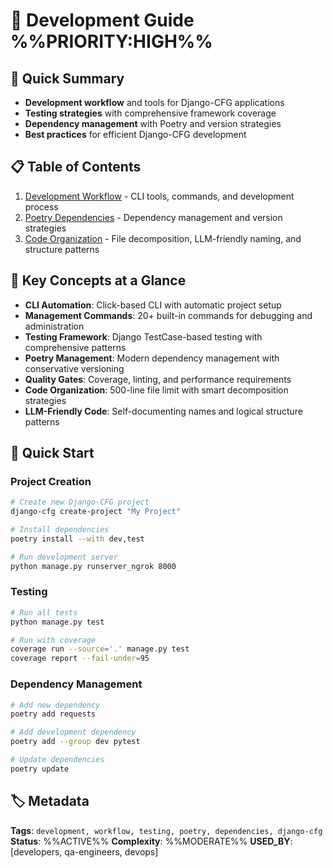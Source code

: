 # 🔧 Development Guide %%PRIORITY:HIGH%%

## 🎯 Quick Summary
- **Development workflow** and tools for Django-CFG applications
- **Testing strategies** with comprehensive framework coverage
- **Dependency management** with Poetry and version strategies
- **Best practices** for efficient Django-CFG development

## 📋 Table of Contents
1. [Development Workflow](development-workflow.md) - CLI tools, commands, and development process
2. [Poetry Dependencies](poetry-dependencies.md) - Dependency management and version strategies
3. [Code Organization](code-organization.md) - File decomposition, LLM-friendly naming, and structure patterns

## 🔑 Key Concepts at a Glance
- **CLI Automation**: Click-based CLI with automatic project setup
- **Management Commands**: 20+ built-in commands for debugging and administration
- **Testing Framework**: Django TestCase-based testing with comprehensive patterns
- **Poetry Management**: Modern dependency management with conservative versioning
- **Quality Gates**: Coverage, linting, and performance requirements
- **Code Organization**: 500-line file limit with smart decomposition strategies
- **LLM-Friendly Code**: Self-documenting names and logical structure patterns

## 🚀 Quick Start

### Project Creation
```bash
# Create new Django-CFG project
django-cfg create-project "My Project"

# Install dependencies
poetry install --with dev,test

# Run development server
python manage.py runserver_ngrok 8000
```

### Testing
```bash
# Run all tests
python manage.py test

# Run with coverage
coverage run --source='.' manage.py test
coverage report --fail-under=95
```

### Dependency Management
```bash
# Add new dependency
poetry add requests

# Add development dependency
poetry add --group dev pytest

# Update dependencies
poetry update
```

## 🏷️ Metadata
**Tags**: `development, workflow, testing, poetry, dependencies, django-cfg`
**Status**: %%ACTIVE%%
**Complexity**: %%MODERATE%%
**USED_BY**: [developers, qa-engineers, devops]
